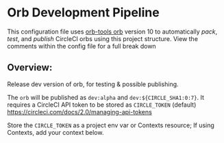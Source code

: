 # Orb Development Pipeline

This configuration file uses [orb-tools orb]() version 10 to automatically _pack_, _test_, and _publish_ CircleCI orbs using this project structure. View the comments within the config file for a full break  down

## Overview:

Release dev version of orb, for testing & possible publishing.

The `orb` will be published as `dev:alpha` and `dev:${CIRCLE_SHA1:0:7}`.
It requires a CircleCI API token to be stored as `CIRCLE_TOKEN` (default)
 https://circleci.com/docs/2.0/managing-api-tokens

Store the `CIRCLE_TOKEN` as a project env var or Contexts resource;
If using Contexts, add your context below.